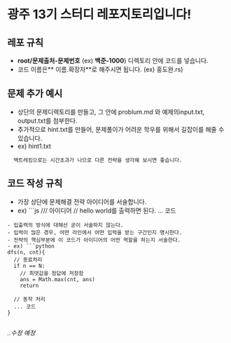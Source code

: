 # 광주 13기 스터디 레포지토리입니다!

## 레포 규칙
- **root/문제출처-문제번호** (ex) **백준-1000**) 디렉토리 안에 코드를 넣습니다.
- 코드 이름은** 이름.확장자**로 해주시면 됩니다.  (ex) 홍도완.rs)

## 문제 추가 예시
- 상단의 문제디렉토리를 만들고, 그 안에 problum.md 와 예제의input.txt, output.txt를 첨부한다.
- 추가적으로 hint<n>.txt를 만들어, 문제풀이가 어려운 학우를 위해서 길잡이를 해줄 수 있습니다.
- ex) hint1.txt
```
  백트레킹으로는 시간초과가 나므로 다른 전략을 생각해 보시면 좋습니다.
```


## 코드 작성 규칙
- 가장 상단에 문제해결 전략 아이디어를 서술합니다.
- ex) ```js
  /// 아이디어
  // hello world를 출력하면 된다.
  ... 코드
  
```
- 입출력의 방식에 대해선 굳이 서술하지 않는다.
- 입력이 많은 경우, 어떤 라인에서 어떤 입력을 받는 구간인지 명시한다.
- 전략의 핵심부분에 이 코드가 아이디어의 어떤 역할을 하는지 서술한다.
- ex) ```python
dfs(n, cnt){
  // 종료처리
  if n == N:
    // 최댓값을 정답에 저장함
    ans = Math.max(cnt, ans)
    return

  // 동작 처리
  ... 코드
}
  
```

_..수정 예정_
